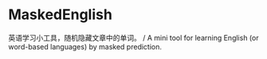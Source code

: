 # MaskedEnglish
英语学习小工具，随机隐藏文章中的单词。 / A mini tool for learning English (or word-based languages) by masked prediction.
